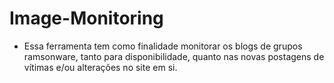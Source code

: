 # Image-Monitoring


- Essa ferramenta tem como finalidade monitorar os blogs de grupos ramsonware, tanto para disponibilidade, quanto nas novas postagens de vítimas e/ou alterações no site em si. 
